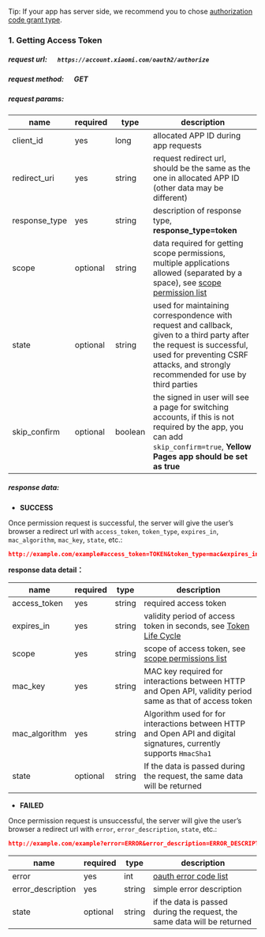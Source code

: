 Tip: If your app has server side, we recommend you to chose [authorization code grant type](authorization-code.html).

### 1. Getting Access Token
##### request url: &emsp; `https://account.xiaomi.com/oauth2/authorize`
##### request method: &emsp; GET
##### request params:

name | required | type | description
---|--- | --- | ---
client_id | yes | long | allocated ​APP ID​ during app requests
redirect_uri | yes | string | request redirect url, should be the same as the one in allocated APP ID (other data may be different)
response_type | yes | string | description of response type, __response_type=token__
scope | optional | string | data required for getting scope permissions, multiple applications allowed (separated by a space), see [scope permission list](scope-list.html)
state | optional | string | used for maintaining correspondence with request and callback, given to a third party after the request is successful, used for preventing CSRF attacks, and strongly recommended for use by third parties
skip_confirm | optional | boolean | the signed in user will see a page for switching accounts, if this is not required by the app, you can add `skip_confirm=true`, __Yellow Pages app should be set as true__

##### response data:

- __SUCCESS__

Once permission request is successful, the server will give the user’s browser a redirect url with `access_token`, `token_type`, `expires_in`, `mac_algorithm`, `mac_key`, `state`, etc.:

```json
http://example.com/example#access_token=TOKEN&token_type=mac&expires_in=7776000&mac_algorithm=HmacSHA1&mac_key=MACKEY&scope=SCOPE
```

__response data detail：__

name | required | type | description
---|--- | --- | ---
access_token | yes | string | required access token
expires_in | yes | string | validity period of access token in seconds, see [Token Life Cycle](token-life-cycle.html)
scope | yes | string | scope of access token, see ​[scope permissions​ list](scope-list.html)
mac_key | yes | string | MAC key required for interactions between HTTP and Open API, validity period same as that of access token
mac_algorithm | yes | string | Algorithm used for for interactions between HTTP and Open API and digital signatures, currently supports `HmacSha1`
state | optional | string | If the data is passed during the request, the same data will be returned

- __FAILED__

Once permission request is unsuccessful, the server will give the user’s browser a redirect url with `error`, `error_description`, `state`, etc.:

```json
http://example.com/example?error=ERROR&error_description=ERROR_DESCRIPTION&state=STATE
```

name | required | type | description
---|--- | --- | ---
error | yes | int | [oauth error code list](error-code.html)
error_description | yes | string | simple error description
state | optional | string | if the data is passed during the request, the same data will be returned
